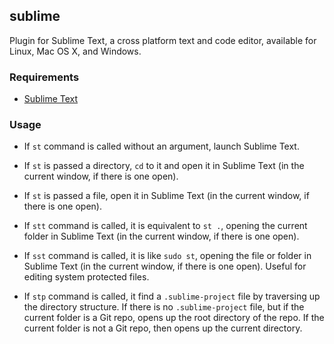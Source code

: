## sublime

Plugin for Sublime Text, a cross platform text and code editor, available for Linux, Mac OS X, and Windows.

### Requirements

 * [Sublime Text](http://www.sublimetext.com/)

### Usage

 * If `st` command is called without an argument, launch Sublime Text.

 * If `st` is passed a directory, `cd` to it and open it in Sublime Text (in the current window, if there is one open).

 * If `st` is passed a file, open it in Sublime Text (in the current window, if there is one open).

 * If `stt` command is called, it is equivalent to `st .`, opening the current folder in Sublime Text (in the current window, if there is one open).

 * If `sst` command is called, it is like `sudo st`, opening the file or folder in Sublime Text (in the current window, if there is one open). Useful for editing system protected files.

 * If `stp` command is called, it find a `.sublime-project` file by traversing up the directory structure. If there is no `.sublime-project` file, but if the current folder is a Git repo, opens up the root directory of the repo. If the current folder is not a Git repo, then opens up the current directory.

